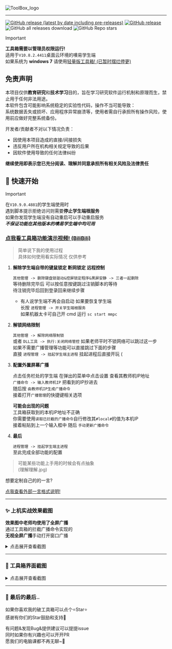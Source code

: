
![ToolBox_logo](https://github.com/user-attachments/assets/98db71e1-14e3-420c-9617-896179bed8d7)

---

[![GitHub release (latest by date including pre-releases)](https://img.shields.io/github/v/release/ZiHaoSaMa66/OsEasy-ToolBox?label=%E6%9C%80%E6%96%B0%E7%89%88&style=for-the-badge&include_prereleases&color=pink)](https://github.com/ZiHaoSaMa66/OsEasy-ToolBox/releases)
[![GitHub release](https://img.shields.io/github/release/ZiHaoSaMa66/OsEasy-ToolBox.svg?color=green&style=for-the-badge&label=%E7%A8%B3%E5%AE%9A%E7%89%88)](https://github.com/ZiHaoSaMa66/OsEasy-ToolBox/releases/latest)
![GitHub all releases download](https://img.shields.io/github/downloads/ZiHaoSaMa66/OsEasy-ToolBox/total?style=for-the-badge&label=%E6%80%BB%E4%B8%8B%E8%BD%BD%E9%87%8F&color=orange)
![GitHub Repo stars](https://img.shields.io/github/stars/ZiHaoSaMa66/OsEasy-ToolBox?style=for-the-badge&color=yellow)

> [!IMPORTANT]
> **工具箱需要以管理员权限运行!**   
> 适用于``V10.8.2.4411``桌面云环境的噢易学生端      
> 如果系统为 **windows 7** 请使用[轻量版工具箱! (已暂时摆烂停更)](https://github.com/ZiHaoSaMa66/OsEasy-ToolBox-Lite)     


## 免责声明

本项目仅供**教育研究**和**技术学习**目的，旨在学习研究软件运行机制和原理而生，禁止用于任何非法用途。   
本软件包含可能影响系统稳定的实验性代码，操作不当可能导致：    
系统数据丢失或损坏、应用程序异常崩溃等，使用者需自行承担所有操作风险，使用前应做好完整系统备份。
 
开发者/贡献者不对以下情况负责：
- 因使用本项目造成的直接/间接损失
- 违反用户所在机构相关规定导致的后果
- 因软件使用导致的任何法律纠纷

**继续使用即表示您已充分阅读、理解并同意承担所有相关风险及法律责任**

## 🚀 快速开始

> [!IMPORTANT]    
> 在`V10.9.0.4881`的学生端使用时     
> 遇到脚本提示拒绝访问则需要**停止学生端根服务**     
> 如果你发现学生端没有自动重启可以手动重启服务     
> ***不保证功能在其他版本的噢易学生端中均可用***    

### **[点我看工具箱功能演示视频! (BiliBili)](https://www.bilibili.com/video/BV12ZgeetEWr)**

> 简单说下我的使用过程     
> 具体如何使用看实际情况 仅供参考    


1. **解除学生端自带的键鼠锁定 断网锁定 远程控制**

   `其他管理 -> 删除键盘锁驱动&控屏锁定程序&黑屏安静 -> 三者一起删除`      
   等待删除完毕后 可以按任意按键跳过注销脚本的等待    
   待注销完毕后回到登录回来继续步骤
   * 有人说学生端不再会自启动 如果要恢复学生端    
   长按 `进程管理 -> 开关学生端根服务`    
   如果机器太卡可自己开 cmd 运行 `sc start mmpc`    
     

2. **解锁网络限制**    

   `其他管理 -> 解除网络限制锁`     
   或者 `DLL工具 -> 执行:关闭网络管控`
   如果老师平时不锁网络可以跳过这一步     
   如果不需要广播管理等功能可以直接跳过下面的步骤     
   直接 `进程管理 -> 挂起学生端主进程` 挂起进程后直接开玩 (
      

3. **配置外置屏幕广播**
   
   点击任务栏处的学生端 在弹出的菜单中点击设置 查看其教师机IP地址    
   `广播命令 -> 输入教师机IP` 把看到的IP抄进去     
   随后按 `由教师机IP生成广播命令`     
   接着打开`广播管理`的快捷键相关选项

   **可能会出现的问题**    
   工具箱获取到的本机IP地址不正确    
   你需要使用`读取已拦截的广播命令`自行修改其`#local#`的值为本机IP    
   接着粘贴到上一个输入框中 随后 `手动更新广播命令`


4. **最后**   

   `进程管理 -> 挂起学生端主进程`    
   至此完成全部功能的配置
   


> 可能某些功能上手用的时候会有点抽象     
> (理解理解.jpg)   

想要定制自己的的一言?   

[点我查看外部一言格式说明!](https://github.com/ZiHaoSaMa66/OsEasy-ToolBox/blob/main/外部一言格式说明.md)

----

### ✨ 上机实战效果截图

**效果图中老师均使用了全屏广播**    
通过工具箱的拦截广播命令实现的     
**无视全屏广播**手动打开窗口广播     

<details>
<summary>点击展开查看截图</summary>

![批注 2024-05-30 172101](https://github.com/ZiHaoSaMa66/OsEasy-ToolBox/assets/134737096/bd62df84-db76-4c0e-a591-c24ea8fdbab2)

![批注 2024-06-13 171855](https://github.com/ZiHaoSaMa66/OsEasy-ToolBox/assets/134737096/7845f270-824f-4399-92f9-2ff6b7e2f3d6)

> 很早就想截了 但是一拖再拖(     

</details>

----

### 👀 工具箱界面截图   
<details>
<summary>点击展开查看截图</summary>
  
![1](https://github.com/user-attachments/assets/d9b8b8bf-9a82-4ca7-b0a7-822d230b4910)

![2](https://github.com/user-attachments/assets/9b55ea88-4752-4e13-8be2-3ee4698dbcd0)

![3](https://github.com/user-attachments/assets/0c5d8c07-8538-45ee-8d84-c302ce4e8634)

![4](https://github.com/ZiHaoSaMa66/OsEasy-ToolBox/assets/134737096/3b011ff9-1808-4a26-81e2-89d72bccf383)

![5](https://github.com/user-attachments/assets/3aa601da-56d1-4a5f-9a63-642722c1cb7f)


</details>

----

### 🌈 最后的最后..
如果你喜欢我的破工具箱可以点个⭐Star⭐   
感谢有你们的Star鼓励和支持💖     

有问题&发现Bug&提供建议可以提提issue     
同时如果你有兴趣也可以开开PR    
愿我们的电脑课都不再无聊~🥳   

